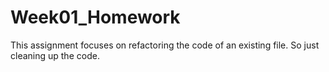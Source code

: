 # Week01_Homework
This assignment focuses on refactoring the code of an existing file. So just cleaning up the code.

